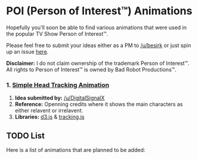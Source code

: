# POI (Person of Interest™) Animations

Hopefully you'll soon be able to find various animations that were used in the popular TV Show Person of Interest™.

Please feel free to submit your ideas either as a PM to [/u/besirk](https://www.reddit.com/user/besirk) or just spin up an issue [here](https://github.com/besirkurtulmus/poi-animations/issues/new).

**Disclaimer:** I do not claim ownership of the trademark Person of Interest™.
All rights to Person of Interest™ is owned by Bad Robot Productions™.

### 1. [Simple Head Tracking Animation](http://besir.kurtulm.us/poi-animations/001-simple-head-tracking-animation/)

1. **Idea submitted by:** [/u/DigitalSignalX](https://www.reddit.com/r/PersonOfInterest/comments/356zeu/the_poi_animations/cr28oo7)
2. **Reference:** Openning credits where it shows the main characters as either relavent or irrelavent.
3. **Libraries:** [d3.js](http://d3js.org/) & [tracking.js](http://trackingjs.com/)


## TODO List

Here is a list of animations that are planned to be added:

